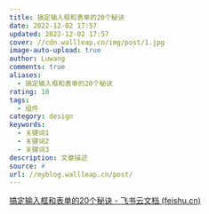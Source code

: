 ```yaml
---
title: 搞定输入框和表单的20个秘诀
date: 2022-12-02 17:57
updated: 2022-12-02 17:57
cover: //cdn.wallleap.cn/img/post/1.jpg
image-auto-upload: true
author: Luwang
comments: true
aliases:
  - 搞定输入框和表单的20个秘诀
rating: 10
tags:
  - 组件
category: design
keywords:
  - 关键词1
  - 关键词2
  - 关键词3
description: 文章描述
source: #
url: //myblog.wallleap.cn/post/
---
```


[搞定输入框和表单的20个秘诀 - 飞书云文档 (feishu.cn)](https://ef17ayryne.feishu.cn/wiki/wikcnxD5H8Jf3pa1by6fowyErvg)